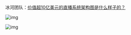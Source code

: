 冰河团队：[价值超10亿美元的直播系统架构图是什么样子的？](https://www.cnblogs.com/binghe001/p/13950440.html)



![img](https://img-blog.csdnimg.cn/20201109192756152.png)



![img](https://img-blog.csdnimg.cn/20201109192810558.png)